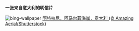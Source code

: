 
**一张来自意大利的明信片**

![bing-wallpaper](https://www.bing.com/th?id=OHR.AtraniAmalfi_ZH-CN6391731688_1920x1080.jpg)
[阿特拉尼，阿马尔菲海岸，意大利 (© Amazing Aerial/Shutterstock)](https://www.bing.com/search?q=%E6%84%8F%E5%A4%A7%E5%88%A9%E9%98%BF%E7%89%B9%E6%8B%89%E5%B0%BC&amp;form=hpcapt&amp;mkt=zh-cn)
  